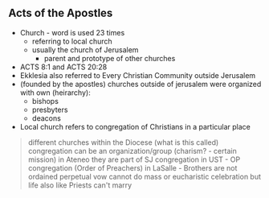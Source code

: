 ## Acts of the Apostles
- Church - word is used 23 times
	- referring to local church 
	- usually the church of Jerusalem
		- parent and prototype of other churches
- ACTS 8:1 and ACTS 20:28
- Ekklesia also referred to Every Christian Community outside Jerusalem
- (founded by the apostles) churches outside of jerusalem were organized with own (heirarchy):
	- bishops
	- presbyters
	- deacons
- Local church refers to congregation of Christians in a particular place
> different churches within the Diocese (what is this called)
> congregation
> 	can be an organization/group (charism? - certain mission)
> 	in Ateneo they are part of SJ congregation
> 	in UST - OP congregation (Order of Preachers) 
> 	in LaSalle - Brothers are not ordained
> 		perpetual vow 
> 		cannot do mass or eucharistic celebration
> 		but life also like Priests
> 		can't marry